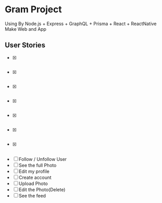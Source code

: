 # Gram Project

Using By Node.js + Express + GraphQL + Prisma + React + ReactNative Make Web and App

## User Stories

- [x] ~~~Log in~~~
- [x] ~~~Request Secret~~~
- [x] ~~~Confirm Secret (Login)~~~
- [x] ~~~Like / Unlike a Photo~~~
- [x] ~~~Comment on a Photo~~~
- [x] ~~~Search by User~~~
- [x] ~~~Search by location~~~
- [ ] Follow / Unfollow User
- [ ] See the full Photo
- [ ] Edit my profile
- [ ] Create account
- [ ] Upload Photo
- [ ] Edit the Photo(Delete)
- [ ] See the feed
